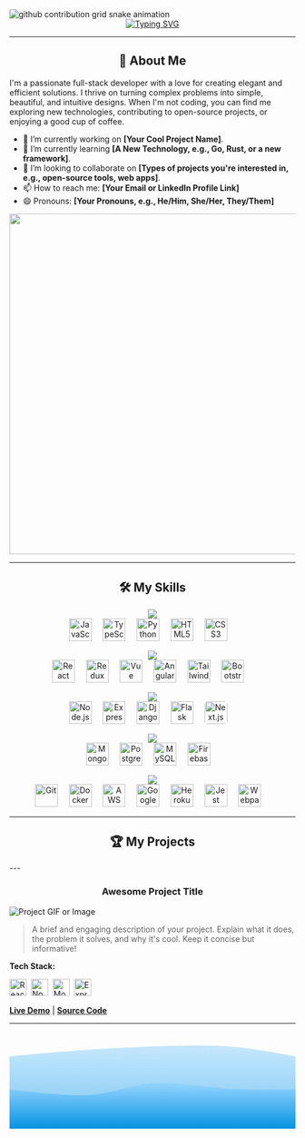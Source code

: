 <!-- 
====================================================================================================================================
👋 Hi, thanks for checking out my README. This is a template I designed based on your request.
- You can find all the icons for the skills section at: https://marwin1991.github.io/profile-technology-icons/
- To generate your own typewriter animation, check out: https://readme-typing-svg.demolab.com/
====================================================================================================================================
-->

<!-- Wave Layout - Top -->
<picture>
  <source media="(prefers-color-scheme: dark)" srcset="https://raw.githubusercontent.com/grubers-R-us/grubers-R-us/output/github-contribution-grid-snake-dark.svg">
  <source media="(prefers-color-scheme: light)" srcset="https://raw.githubusercontent.com/grubers-R-us/grubers-R-us/output/github-contribution-grid-snake.svg">
  <img alt="github contribution grid snake animation" src="https://raw.githubusercontent.com/grubers-R-us/grubers-R-us/output/github-contribution-grid-snake.svg">
</picture>

<!-- Typewriter Animation -->
<div align="center">
  <a href="https://git.io/typing-svg"><img src="https://readme-typing-svg.demolab.com?font=Fira+Code&size=28&pause=1000&color=0693E3&center=true&vCenter=true&width=435&lines=Hello%2C+my+name+is+%5BYour+Name%5D!;I'm+a+Full-Stack+Developer...;I'm+passionate+about+building+things+for+the+web.;Always+learning+and+growing." alt="Typing SVG" /></a>
</div>

---

<!-- About Me Section -->
<div align="center">
  
## 🚀 About Me

</div>

<!-- ✏️ EDIT THIS SECTION! ✏️-->
I'm a passionate full-stack developer with a love for creating elegant and efficient solutions. I thrive on turning complex problems into simple, beautiful, and intuitive designs. When I'm not coding, you can find me exploring new technologies, contributing to open-source projects, or enjoying a good cup of coffee.

- 🔭 I’m currently working on **[Your Cool Project Name]**.
- 🌱 I’m currently learning **[A New Technology, e.g., Go, Rust, or a new framework]**.
- 👯 I’m looking to collaborate on **[Types of projects you're interested in, e.g., open-source tools, web apps]**.
- 📫 How to reach me: **[Your Email or LinkedIn Profile Link]**
- 😄 Pronouns: **[Your Pronouns, e.g., He/Him, She/Her, They/Them]**

<!-- Skills Section -->
<div align="center">
  <img src="https://camo.githubusercontent.com/ec5c8741e4ed88b1a5824e32558e15983dbaf6b46ca017418a32e39b4036ba3b/68747470733a2f2f6d65646961322e67697068792e636f6d2f6d656469612f51737347456d706b79454f684243623765312f67697068792e6769663f6369643d656366303565343761306e336769316266716e74716d6f62386739616964316f796a327772336473336d67373030626c267269643d67697068792e676966" width="600px" />
</div>

---

<div align="center">
  
## 🛠️ My Skills

</div>

<!-- 
====================================================================================================================================
  Languages
====================================================================================================================================
-->
<p align="center">
  <img src="https://img.shields.io/badge/-Languages-000000?style=flat-square&logo=visual-studio-code&logoColor=white" />
  <br>
  <img src="https://img.icons8.com/color/48/000000/javascript--v1.png" alt="JavaScript" title="JavaScript" height="40"/>&nbsp;&nbsp;&nbsp;&nbsp;
  <img src="https://img.icons8.com/color/48/000000/typescript.png" alt="TypeScript" title="TypeScript" height="40"/>&nbsp;&nbsp;&nbsp;&nbsp;
  <img src="https://img.icons8.com/color/48/000000/python--v1.png" alt="Python" title="Python" height="40"/>&nbsp;&nbsp;&nbsp;&nbsp;
  <img src="https://img.icons8.com/color/48/000000/html-5--v1.png" alt="HTML5" title="HTML5" height="40"/>&nbsp;&nbsp;&nbsp;&nbsp;
  <img src="https://img.icons8.com/color/48/000000/css3.png" alt="CSS3" title="CSS3" height="40"/>&nbsp;&nbsp;&nbsp;&nbsp;
</p>

<!-- 
====================================================================================================================================
  Frontend
====================================================================================================================================
-->
<p align="center">
  <img src="https://img.shields.io/badge/-Frontend-000000?style=flat-square&logo=react&logoColor=white" />
  <br>
  <img src="https://img.icons8.com/color/48/000000/react-native.png" alt="React" title="React" height="40"/>&nbsp;&nbsp;&nbsp;&nbsp;
  <img src="https://cdn.jsdelivr.net/gh/devicons/devicon/icons/redux/redux-original.svg" alt="Redux" title="Redux" height="40"/>&nbsp;&nbsp;&nbsp;&nbsp;
  <img src="https://cdn.jsdelivr.net/gh/devicons/devicon/icons/vuejs/vuejs-original.svg" alt="Vue" title="Vue" height="40"/>&nbsp;&nbsp;&nbsp;&nbsp;
  <img src="https://cdn.jsdelivr.net/gh/devicons/devicon/icons/angularjs/angularjs-original.svg" alt="Angular" title="Angular" height="40"/>&nbsp;&nbsp;&nbsp;&nbsp;
  <img src="https://cdn.jsdelivr.net/gh/devicons/devicon/icons/tailwindcss/tailwindcss-plain.svg" alt="TailwindCSS" title="TailwindCSS" height="40"/>&nbsp;&nbsp;&nbsp;&nbsp;
  <img src="https://cdn.jsdelivr.net/gh/devicons/devicon/icons/bootstrap/bootstrap-original.svg" alt="Bootstrap" title="Bootstrap" height="40"/>&nbsp;&nbsp;&nbsp;&nbsp;
</p>

<!-- 
====================================================================================================================================
  Backend & Frameworks
====================================================================================================================================
-->
<p align="center">
  <img src="https://img.shields.io/badge/-Backend%20%26%20Frameworks-000000?style=flat-square&logo=nodedotjs&logoColor=white" />
  <br>
  <img src="https://img.icons8.com/color/48/000000/nodejs.png" alt="Node.js" title="Node.js" height="40"/>&nbsp;&nbsp;&nbsp;&nbsp;
  <img src="https://cdn.jsdelivr.net/gh/devicons/devicon/icons/express/express-original.svg" alt="Express" title="Express" height="40"/>&nbsp;&nbsp;&nbsp;&nbsp;
  <img src="https://cdn.jsdelivr.net/gh/devicons/devicon/icons/django/django-plain.svg" alt="Django" title="Django" height="40"/>&nbsp;&nbsp;&nbsp;&nbsp;
  <img src="https://cdn.jsdelivr.net/gh/devicons/devicon/icons/flask/flask-original.svg" alt="Flask" title="Flask" height="40"/>&nbsp;&nbsp;&nbsp;&nbsp;
  <img src="https://cdn.jsdelivr.net/gh/devicons/devicon/icons/nextjs/nextjs-original-wordmark.svg" alt="Next.js" title="Next.js" height="40" style="background-color: white; border-radius: 5px;"/>&nbsp;&nbsp;&nbsp;&nbsp;
</p>

<!-- 
====================================================================================================================================
  Databases
====================================================================================================================================
-->
<p align="center">
  <img src="https://img.shields.io/badge/-Databases-000000?style=flat-square&logo=mongodb&logoColor=white" />
  <br>
  <img src="https://img.icons8.com/color/48/000000/mongodb.png" alt="MongoDB" title="MongoDB" height="40"/>&nbsp;&nbsp;&nbsp;&nbsp;
  <img src="https://img.icons8.com/color/48/000000/postgreesql.png" alt="PostgreSQL" title="PostgreSQL" height="40"/>&nbsp;&nbsp;&nbsp;&nbsp;
  <img src="https://img.icons8.com/color/48/000000/mysql-logo.png" alt="MySQL" title="MySQL" height="40"/>&nbsp;&nbsp;&nbsp;&nbsp;
  <img src="https://cdn.jsdelivr.net/gh/devicons/devicon/icons/firebase/firebase-plain.svg" alt="Firebase" title="Firebase" height="40"/>&nbsp;&nbsp;&nbsp;&nbsp;
</p>

<!-- 
====================================================================================================================================
  Deployment & Development Tools
====================================================================================================================================
-->
<p align="center">
  <img src="https://img.shields.io/badge/-DevOps%20%26%20Tools-000000?style=flat-square&logo=git&logoColor=white" />
  <br>
  <img src="https://img.icons8.com/color/48/000000/git.png" alt="Git" title="Git" height="40"/>&nbsp;&nbsp;&nbsp;&nbsp;
  <img src="https://img.icons8.com/color/48/000000/docker.png" alt="Docker" title="Docker" height="40"/>&nbsp;&nbsp;&nbsp;&nbsp;
  <img src="https://cdn.jsdelivr.net/gh/devicons/devicon/icons/amazonwebservices/amazonwebservices-original.svg" alt="AWS" title="AWS" height="40"/>&nbsp;&nbsp;&nbsp;&nbsp;
  <img src="https://cdn.jsdelivr.net/gh/devicons/devicon/icons/googlecloud/googlecloud-original.svg" alt="Google Cloud" title="Google Cloud" height="40"/>&nbsp;&nbsp;&nbsp;&nbsp;
  <img src="https://cdn.jsdelivr.net/gh/devicons/devicon/icons/heroku/heroku-original.svg" alt="Heroku" title="Heroku" height="40"/>&nbsp;&nbsp;&nbsp;&nbsp;
  <img src="https://cdn.jsdelivr.net/gh/devicons/devicon/icons/jest/jest-plain.svg" alt="Jest" title="Jest" height="40"/>&nbsp;&nbsp;&nbsp;&nbsp;
  <img src="https://cdn.jsdelivr.net/gh/devicons/devicon/icons/webpack/webpack-original.svg" alt="Webpack" title="Webpack" height="40"/>&nbsp;&nbsp;&nbsp;&nbsp;
</p>


---
<div align="center">
  
## 🏆 My Projects

</div>
---

<!-- 
====================================================================================================================================
  Project 1
====================================================================================================================================
-->
<div align="center">
  
### Awesome Project Title

</div>

![Project GIF or Image](https://link-to-your-project-gif-or-image.com/demo.gif)

> A brief and engaging description of your project. Explain what it does, the problem it solves, and why it's cool. Keep it concise but informative!

**Tech Stack:**
<p>
  <img src="https://img.icons8.com/color/48/000000/react-native.png" alt="React" title="React" height="30"/>&nbsp;
  <img src="https://img.icons8.com/color/48/000000/nodejs.png" alt="Node.js" title="Node.js" height="30"/>&nbsp;
  <img src="https://img.icons8.com/color/48/000000/mongodb.png" alt="MongoDB" title="MongoDB" height="30"/>&nbsp;
  <img src="https://cdn.jsdelivr.net/gh/devicons/devicon/icons/express/express-original.svg" alt="Express" title="Express" height="30"/>&nbsp;
</p>

[**Live Demo**](https://your-live-demo-link.com) | [**Source Code**](https://github.com/your-username/your-repo)

---

<!-- 
====================================================================================================================================
  Project 2
====================================================================================================================================
-->

<!-- ➡️➡️➡️ COPY THE PROJECT STRUCTURE FROM ABOVE TO ADD MORE PROJECTS ⬅️⬅️⬅️ -->

<!-- Wave Layout - Bottom -->
<svg width="100%" height="100%" id="svg" viewBox="0 0 1440 490" xmlns="http://www.w3.org/2000/svg" class="transition duration-300 ease-in-out delay-150"><style>
          .path-0{
            animation:pathAnim-0 4s;
            animation-timing-function: linear;
            animation-iteration-count: infinite;
          }
          @keyframes pathAnim-0{
            0%{
              d: path("M 0,500 L 0,125 C 110.14285714285714,114.10714285714286 220.28571428571428,103.21428571428571 354,94 C 487.7142857142857,84.78571428571429 645,77.25000000000001 779,73 C 913,68.74999999999999 1023.7142857142858,67.78571428571429 1130,77 C 1236.2857142857142,86.21428571428571 1338.142857142857,105.60714285714286 1440,125 L 1440,500 L 0,500 Z");
            }
            25%{
              d: path("M 0,500 L 0,125 C 108.46428571428572,113.64285714285714 216.92857142857144,102.28571428571429 353,115 C 489.07142857142856,127.71428571428571 652.7500000000001,164.5 776,168 C 899.2499999999999,171.5 982.0714285714287,141.71428571428572 1086,129 C 1189.9285714285713,116.28571428571428 1314.9642857142858,120.64285714285714 1440,125 L 1440,500 L 0,500 Z");
            }
            50%{
              d: path("M 0,500 L 0,125 C 150.35714285714283,164.28571428571428 300.71428571428567,203.57142857142858 422,185 C 543.2857142857143,166.42857142857142 635.5000000000001,90.00000000000001 751,72 C 866.4999999999999,53.999999999999986 1005.2857142857142,94.42857142857142 1124,113 C 1242.7142857142858,131.57142857142858 1341.357142857143,128.28571428571428 1440,125 L 1440,500 L 0,500 Z");
            }
            75%{
              d: path("M 0,500 L 0,125 C 86.53571428571428,152.57142857142856 173.07142857142856,180.14285714285714 296,169 C 418.92857142857144,157.85714285714286 578.2500000000001,108.00000000000001 709,104 C 839.7499999999999,99.99999999999999 941.9285714285713,141.85714285714283 1059,153 C 1176.0714285714287,164.14285714285717 1308.0357142857142,144.57142857142858 1440,125 L 1440,500 L 0,500 Z");
            }
            100%{
              d: path("M 0,500 L 0,125 C 110.14285714285714,114.10714285714286 220.28571428571428,103.21428571428571 354,94 C 487.7142857142857,84.78571428571429 645,77.25000000000001 779,73 C 913,68.74999999999999 1023.7142857142858,67.78571428571429 1130,77 C 1236.2857142857142,86.21428571428571 1338.142857142857,105.60714285714286 1440,125 L 1440,500 L 0,500 Z");
            }
          }</style><defs><linearGradient id="gradient" x1="50%" y1="100%" x2="50%" y2="0%"><stop offset="5%" stop-color="#0693e3"></stop><stop offset="95%" stop-color="#8ED1FC"></stop></linearGradient></defs><path d="M 0,500 L 0,125 C 110.14285714285714,114.10714285714286 220.28571428571428,103.21428571428571 354,94 C 487.7142857142857,84.78571428571429 645,77.25000000000001 779,73 C 913,68.74999999999999 1023.7142857142858,67.78571428571429 1130,77 C 1236.2857142857142,86.21428571428571 1338.142857142857,105.60714285714286 1440,125 L 1440,500 L 0,500 Z" stroke="none" stroke-width="0" fill="url(#gradient)" fill-opacity="0.53" class="transition-all duration-300 ease-in-out delay-150 path-0"></path><style>
          .path-1{
            animation:pathAnim-1 4s;
            animation-timing-function: linear;
            animation-iteration-count: infinite;
          }
          @keyframes pathAnim-1{
            0%{
              d: path("M 0,500 L 0,291 C 154.21428571428572,308.9642857142857 308.42857142857144,326.92857142857144 422,317 C 535.5714285714286,307.07142857142856 608.5000000000001,269.25 710,261 C 811.4999999999999,252.75 941.5714285714284,274.07142857142856 1068,284 C 1194.4285714285716,293.92857142857144 1317.2142857142858,292.4642857142857 1440,291 L 1440,500 L 0,500 Z");
            }
            25%{
              d: path("M 0,500 L 0,291 C 89.85714285714289,259.5 179.71428571428578,228 297,248 C 414.2857142857142,268 558.9999999999998,339.5 688,344 C 817.0000000000002,348.5 930.2857142857144,286 1053,266 C 1175.7142857142856,245.99999999999997 1307.8571428571427,268.5 1440,291 L 1440,500 L 0,500 Z");
            }
            50%{
              d: path("M 0,500 L 0,291 C 85.67857142857142,302.6071428571429 171.35714285714283,314.2142857142857 315,306 C 458.64285714285717,297.7857142857143 660.25,269.75 781,269 C 901.75,268.25 941.6428571428571,294.7857142857143 1038,303 C 1134.357142857143,311.2142857142857 1287.1785714285716,301.1071428571429 1440,291 L 1440,500 L 0,500 Z");
            }
            75%{
              d: path("M 0,500 L 0,291 C 144.96428571428572,296.32142857142856 289.92857142857144,301.64285714285717 419,299 C 548.0714285714286,296.35714285714283 661.2500000000001,285.75 774,293 C 886.7499999999999,300.25 999.0714285714284,325.35714285714283 1110,328 C 1220.9285714285716,330.64285714285717 1330.4642857142858,310.82142857142856 1440,291 L 1440,500 L 0,500 Z");
            }
            100%{
              d: path("M 0,500 L 0,291 C 154.21428571428572,308.9642857142857 308.42857142857144,326.92857142857144 422,317 C 535.5714285714286,307.07142857142856 608.5000000000001,269.25 710,261 C 811.4999999999999,252.75 941.5714285714284,274.07142857142856 1068,284 C 1194.4285714285716,293.92857142857144 1317.2142857142858,292.4642857142857 1440,291 L 1440,500 L 0,500 Z");
            }
          }</style><defs><linearGradient id="gradient" x1="50%" y1="100%" x2="50%" y2="0%"><stop offset="5%" stop-color="#0693e3"></stop><stop offset="95%" stop-color="#8ED1FC"></stop></linearGradient></defs><path d="M 0,500 L 0,291 C 154.21428571428572,308.9642857142857 308.42857142857144,326.92857142857144 422,317 C 535.5714285714286,307.07142857142856 608.5000000000001,269.25 710,261 C 811.4999999999999,252.75 941.5714285714284,274.07142857142856 1068,284 C 1194.4285714285716,293.92857142857144 1317.2142857142858,292.4642857142857 1440,291 L 1440,500 L 0,500 Z" stroke="none" stroke-width="0" fill="url(#gradient)" fill-opacity="1" class="transition-all duration-300 ease-in-out delay-150 path-1"></path></svg>
